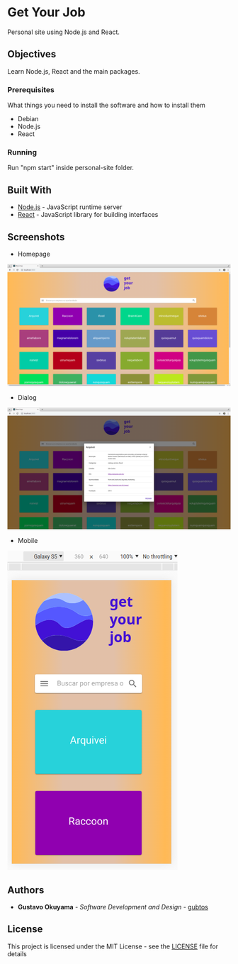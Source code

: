 # Get Your Job
Personal site using Node.js and React.

## Objectives
Learn Node.js, React and the main packages.

### Prerequisites

What things you need to install the software and how to install them

* Debian
* Node.js
* React

### Running

Run "npm start" inside personal-site folder.

## Built With
* [Node.js](https://nodejs.org/) - JavaScript runtime server
* [React](https://reactjs.org/) - JavaScript library for building interfaces

## Screenshots

* Homepage

![Homepage](https://raw.githubusercontent.com/gubtos/personal-site/master/screenshots/getYourJobWeb.png)

* Dialog

![Dialog](https://raw.githubusercontent.com/gubtos/personal-site/master/screenshots/getYourJobDialog.png)

* Mobile

![Mobile](https://raw.githubusercontent.com/gubtos/personal-site/master/screenshots/getYourJobMobile.png)

## Authors

* **Gustavo Okuyama** - *Software Development and Design* - [gubtos](https://github.com/gubtos)

## License

This project is licensed under the MIT License - see the [LICENSE](https://raw.githubusercontent.com/gubtos/personal-site/master/LICENSE) file for details